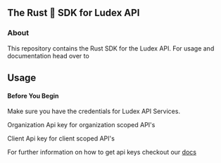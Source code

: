 ## The Rust 🦀 SDK for Ludex API

### About

This repository contains the Rust SDK for the Ludex API.
For usage and documentation head over to 

## Usage

#### Before You Begin

Make sure you have the credentials for Ludex API Services.

Organization Api key for organization scoped API's

Client Api key for client scoped API's

For further information on how to get api keys checkout our [docs](https://docs.ludex.gg/dashboard/get-your-api-keys)